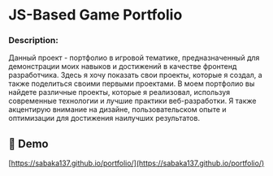 # JS-Based Game Portfolio

### Description:
Данный проект - портфолио в игровой тематике, предназначенный для демонстрации моих навыков и достижений в качестве фронтенд разработчика. Здесь я хочу показать свои проекты, которые я создал, а также поделиться своими первыми проектами. В моем портфолио вы найдете различные проекты, которые я реализовал, используя современные технологии и лучшие практики веб-разработки. Я также акцентирую внимание на дизайне, пользовательском опыте и оптимизации для достижения наилучших результатов.

<h2>🚀 Demo</h2>

[https://sabaka137.github.io/portfolio/](https://sabaka137.github.io/portfolio/)